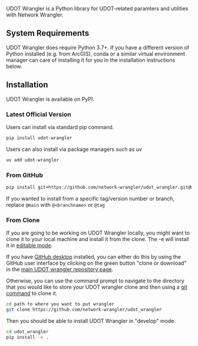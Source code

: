 UDOT Wrangler is a Python library for UDOT-related paramters and utilities with Network Wrangler.

## System Requirements
UDOT Wrangler does require Python 3.7+. If you have a different version of Python installed (e.g. from ArcGIS), conda or a similar virtual environment manager can care of installing it for you in the installation instructions below.

## Installation
UDOT Wrangler is available on PyPI.

### Latest Official Version
Users can install via standard pip command.
```bash
pip install udot-wrangler
```

Users can also install via package managers such as uv
```bash
uv add udot-wrangler
```

### From GitHub
```bash
pip install git+https://github.com/network-wrangler/udot_wrangler.git@main#egg=udot_wrangler
```

If you wanted to install from a specific tag/version number or branch, replace `@main` with `@<branchname>`  or `@tag`

### From Clone

If you are going to be working on UDOT Wrangler locally, you might want to clone it to your local machine and install it from the clone.  The -e will install it in [editable mode](https://pip.pypa.io/en/stable/reference/pip_install/?highlight=editable#editable-installs).

If you have [GitHub desktop](https://desktop.github.com/) installed, you can either do this by using the GitHub user interface by clicking on the green button "clone or download" in the [main UDOT wrangler repository page](https://github.com/network-wrangler/udot_wrangler).

Otherwise, you can use the command prompt to navigate to the directory that you would like to store your UDOT wrangler clone and then using a [git command](https://git-scm.com/downloads) to clone it.

```bash
cd path to where you want to put wrangler
git clone https://github.com/network-wrangler/udot_wrangler
```

Then you should be able to install UDOT Wrangler in "develop" mode.

```bash
cd udot_wrangler
pip install -e .
```
